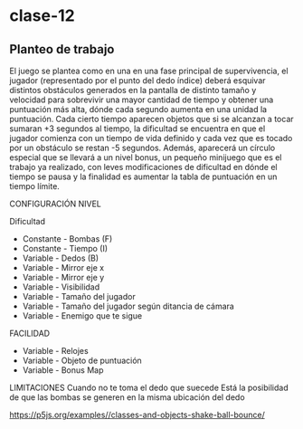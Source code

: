 # clase-12
## Planteo de trabajo

El juego se plantea como en una en una fase principal de supervivencia, el jugador (representado por el punto del dedo índice) deberá esquivar distintos obstáculos generados en la pantalla de distinto tamaño y velocidad para sobrevivir una mayor cantidad de tiempo y obtener una puntuación más alta, dónde cada segundo aumenta en una unidad la puntuación. Cada cierto tiempo aparecen objetos que si se alcanzan a tocar sumaran +3 segundos al tiempo, la dificultad se encuentra en que el jugador comienza con un tiempo de vida definido y cada vez que es tocado por un obstáculo se restan -5 segundos. Además, aparecerá un círculo especial que se llevará a un nivel bonus, un pequeño minijuego que es el trabajo ya realizado, con leves modificaciones de dificultad en dónde el tiempo se pausa y la finalidad es aumentar la tabla de puntuación en un tiempo límite.

CONFIGURACIÓN NIVEL

Dificultad
* Constante - Bombas (F)
* Constante - Tiempo (I)
* Variable - Dedos (B)
* Variable - Mirror eje x
* Variable - Mirror eje y
* Variable - Visibilidad
* Variable - Tamaño del jugador
* Variable - Tamaño del jugador según ditancia de cámara
* Variable - Enemigo que te sigue

FACILIDAD
* Variable - Relojes
* Variable - Objeto de puntuación
* Variable - Bonus Map

LIMITACIONES
Cuando no te toma el dedo que suecede
Está la posibilidad de que las bombas se generen en la misma ubicación del dedo

<https://p5js.org/examples//classes-and-objects-shake-ball-bounce/>

